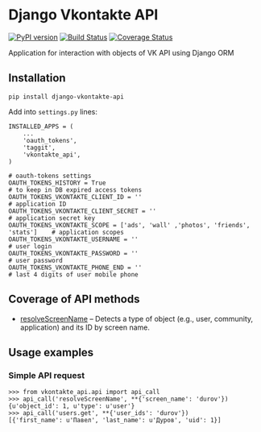 Django Vkontakte API
====================

[![PyPI version](https://badge.fury.io/py/django-vkontakte-api.png)](http://badge.fury.io/py/django-vkontakte-api) [![Build Status](https://travis-ci.org/ramusus/django-vkontakte-api.png?branch=master)](https://travis-ci.org/ramusus/django-vkontakte-api) [![Coverage Status](https://coveralls.io/repos/ramusus/django-vkontakte-api/badge.png?branch=master)](https://coveralls.io/r/ramusus/django-vkontakte-api)

Application for interaction with objects of VK API using Django ORM

Installation
------------

    pip install django-vkontakte-api

Add into `settings.py` lines:

    INSTALLED_APPS = (
        ...
        'oauth_tokens',
        'taggit',
        'vkontakte_api',
    )

    # oauth-tokens settings
    OAUTH_TOKENS_HISTORY = True                                                     # to keep in DB expired access tokens
    OAUTH_TOKENS_VKONTAKTE_CLIENT_ID = ''                                           # application ID
    OAUTH_TOKENS_VKONTAKTE_CLIENT_SECRET = ''                                       # application secret key
    OAUTH_TOKENS_VKONTAKTE_SCOPE = ['ads', 'wall' ,'photos', 'friends', 'stats']    # application scopes
    OAUTH_TOKENS_VKONTAKTE_USERNAME = ''                                            # user login
    OAUTH_TOKENS_VKONTAKTE_PASSWORD = ''                                            # user password
    OAUTH_TOKENS_VKONTAKTE_PHONE_END = ''                                           # last 4 digits of user mobile phone

Coverage of API methods
-----------------------

* [resolveScreenName](http://vk.com/dev/resolveScreenName) – Detects a type of object (e.g., user, community, application) and its ID by screen name.

Usage examples
--------------

### Simple API request

    >>> from vkontakte_api.api import api_call
    >>> api_call('resolveScreenName', **{'screen_name': 'durov'})
    {u'object_id': 1, u'type': u'user'}
    >>> api_call('users.get', **{'user_ids': 'durov'})
    [{'first_name': u'Павел', 'last_name': u'Дуров', 'uid': 1}]
